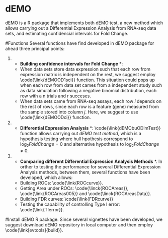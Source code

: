 # dEMO
dEMO is a R package that implements both dEMO test, a new method which allows carrying out a Differential Expression Analysis 
from RNA-seq data sets, and estimating confidencial intervals for Fold Change.

#Functions
Several functions have find developed in dEMO package for ahead three principal points:

1. * **Building confidence intervals for Fold Change** *:
    * When data sets store data expression such that each row from expression matrix is independent on the rest, we suggest 
    employ \code{\link{dEMOOD1sci}} function. This situation could pops up when each row from data set cames from a independent 
    study such as data simulation following a negative binomial distribution, each row with a n trials and r succeses. 
    * When data sets came from RNA-seq assays, each row *i* depends on the rest of rows, since each row is a feature (gene) 
    measured from the sample stored into column *j*. Here, we suggest to use \code{\link{dEMOODci}} function.
2. * **Differential Expression Analysis** *: \code{\link{dEMObuODlmTest}} function allows carrying out *dEMO test method*, which is
    a hypothesis testing where hull hpothesis correspond to $\log_2{Fold Change}=0$ and alternative hypothesis to 
    $\log_2{Fold Change}\ne0$.
3. * **Comparing different Differential Expression Analysis Methods** *. In orther to testing the performance for several Differential
    Expression Analysis methods, between them, several functions have been developed, which allows:
    * Building ROCs: \code{\link{ROCcurve}}.
    * Getting Area under ROCs: \code{\linck{ROCAreas}}, \code{\link{ROCAreas005}} and \code{\linck{ROCAreasData}}.
    * Building FDR curves: \code{\link{FDRcurve}}
    * Testing the capability of controlling Type I error: \code{\link{TIerror}}.

#Install dEMO R package.
Since several vignettes have been developed, we suggest download dEMO repository in local computer and then employ \code{\link[evtools]{build}}.
